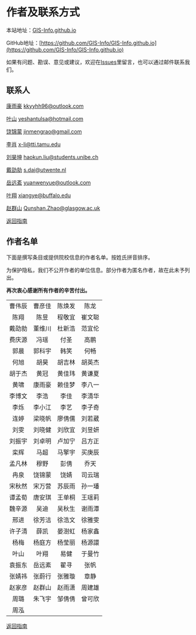 # 作者及联系方式

本站地址：[GIS-Info.github.io](https://gis-info.github.io/)

GitHub地址：[https://github.com/GIS-Info/GIS-Info.github.io](https://github.com/GIS-Info/GIS-Info.github.io)

如果有问题、勘误、意见或建议，欢迎在[Issues](https://github.com/GIS-Info/GIS-Info.github.io/issues)里留言，也可以通过邮件联系我们。

## 联系人
[康雨豪](https://www.kkyyhh96.site)  [kkyyhh96@outlook.com](mailto:kkyyhh96@outlook.com)

[叶山](https://www.ye-shan.com/) [yeshantulsa@hotmail.com](mailto:yeshantulsa@hotmail.com)

[饶锦蒙](http://www.jinmengrao.com) [jinmengrao@gmail.com](mailto:jinmengrao@gmail.com)

[李肖](https://sites.google.com/tamu.edu/xiaoli/home) [x-li@tti.tamu.edu](mailto:x-li@tti.tamu.edu)

[刘昊坤](https://github.com/EugeneGIS)  [haokun.liu@students.unibe.ch](mailto:haokun.liu@students.unibe.ch)

[戴劭勍](http://gisersqdai.top/mycv/)  [s.dai@utwente.nl](mailto:s.dai@utwente.nl)

[岳远紊](https://github.com/ywyue) [yuanwenyue@outlook.com](mailto:yuanwenyue@outlook.com)

[叶翔](www.linkedin.com/in/spatialyexiang)  [xiangye@buffalo.edu](mailto:xiangye@buffalo.edu)

[赵群山](https://www.gla.ac.uk/schools/socialpolitical/staff/qunshanzhao/)  [Qunshan.Zhao@glasgow.ac.uk](mailto:Qunshan.Zhao@glasgow.ac.uk)

[返回指南](https://gis-info.github.io/)

## 作者名单

下面是撰写条目或提供院校信息的作者名单。按姓氏拼音排序。

为保护隐私，我们不公开作者的单位信息。部分作者为匿名作者，故在此未予列出。

**再次衷心感谢所有作者的辛苦付出。**

|||||
|:-----------:|:----------:|:------:|:------:|
曹伟辰|曹彦佳|陈焕发|陈龙
陈翔|陈昱|程敬宜|崔文聪
戴劭勍|董维川|杜新浩|范宜伦
费庆源|冯瑶|付圣|高鹏
郭晨|郭科宇|韩笑|何畅
何旭|胡昊|胡吉林|胡英杰
胡于杰|黄冠|黄佳玮|黄谦夏
黄啸|康雨豪|赖佳梦|李八一
李博文|李浩|李佳|李清华
李烁|李小江|李艺|李子奇
连婷|梁晓帆|廖倩儒|刘若葳
刘雯|刘晓健|刘欣宜|刘昱妍
刘振宇|刘卓明|卢加宁|吕方正
栾辉|马超|马擎宇|买庚辰
孟凡林|穆野|彭倩|乔天
冉泉|饶锦蒙|饶婧|司云瑞
宋秋然|宋万营|苏辰雨|孙一璠
谭孟荀|唐安琪|王单桐|王瑶莉
魏辛源|吴迪|吴秋生|谢雨潭
邢进|徐芳洁|徐浩文|徐雅雯
许子清|薛凯|晏澍虹|杨家鑫
杨梅|杨庭方|杨莹丽|杨源譞
叶山|叶翔|易健|于曼竹
袁振东|岳远紊|翟寻|张帆
张婧祎|张蔚行|张雅璇|章静
赵家彦|赵群山|赵雨潇|周建雄
周璐|朱飞宇|邹倩倩|曾可欣
周泓||||


[返回指南](https://gis-info.github.io/)
